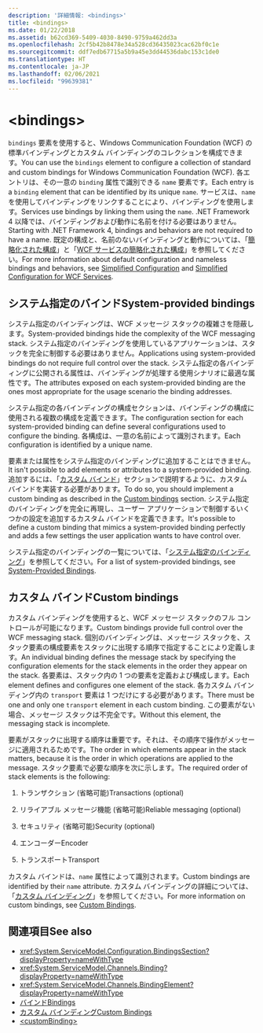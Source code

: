 ```yaml
---
description: '詳細情報: <bindings>'
title: <bindings>
ms.date: 01/22/2018
ms.assetid: b62cd369-5409-4030-8490-9759a462dd3a
ms.openlocfilehash: 2cf5b42b8478e34a528cd36435023cac62bf0c1e
ms.sourcegitcommit: ddf7edb67715a5b9a45e3dd44536dabc153c1de0
ms.translationtype: HT
ms.contentlocale: ja-JP
ms.lasthandoff: 02/06/2021
ms.locfileid: "99639381"
---
```

# \<bindings>

<span data-ttu-id="85270-102">`bindings` 要素を使用すると、Windows Communication Foundation (WCF) の標準バインディングとカスタム バインディングのコレクションを構成できます。</span><span class="sxs-lookup"><span data-stu-id="85270-102">You can use the `bindings` element to configure a collection of standard and custom bindings for Windows Communication Foundation (WCF).</span></span> <span data-ttu-id="85270-103">各エントリは、その一意の `binding` 属性で識別できる `name` 要素です。</span><span class="sxs-lookup"><span data-stu-id="85270-103">Each entry is a `binding` element that can be identified by its unique `name`.</span></span> <span data-ttu-id="85270-104">サービスは、`name` を使用してバインディングをリンクすることにより、バインディングを使用します。</span><span class="sxs-lookup"><span data-stu-id="85270-104">Services use bindings by linking them using the `name`.</span></span> <span data-ttu-id="85270-105">.NET Framework 4 以降では、バインディングおよび動作に名前を付ける必要はありません。</span><span class="sxs-lookup"><span data-stu-id="85270-105">Starting with .NET Framework 4, bindings and behaviors are not required to have a name.</span></span> <span data-ttu-id="85270-106">既定の構成と、名前のないバインディングと動作については、「[簡略化された構成](../../../wcf/simplified-configuration.md)」と「[WCF サービスの簡略化された構成](../../../wcf/samples/simplified-configuration-for-wcf-services.md)」を参照してください。</span><span class="sxs-lookup"><span data-stu-id="85270-106">For more information about default configuration and nameless bindings and behaviors, see [Simplified Configuration](../../../wcf/simplified-configuration.md) and [Simplified Configuration for WCF Services](../../../wcf/samples/simplified-configuration-for-wcf-services.md).</span></span>

## <a name="system-provided-bindings"></a><span data-ttu-id="85270-107">システム指定のバインド</span><span class="sxs-lookup"><span data-stu-id="85270-107">System-provided bindings</span></span>

<span data-ttu-id="85270-108">システム指定のバインディングは、WCF メッセージ スタックの複雑さを隠蔽します。</span><span class="sxs-lookup"><span data-stu-id="85270-108">System-provided bindings hide the complexity of the WCF messaging stack.</span></span> <span data-ttu-id="85270-109">システム指定のバインディングを使用しているアプリケーションは、スタックを完全に制御する必要はありません。</span><span class="sxs-lookup"><span data-stu-id="85270-109">Applications using system-provided bindings do not require full control over the stack.</span></span> <span data-ttu-id="85270-110">システム指定の各バインディングに公開される属性は、バインディングが処理する使用シナリオに最適な属性です。</span><span class="sxs-lookup"><span data-stu-id="85270-110">The attributes exposed on each system-provided binding are the ones most appropriate for the usage scenario the binding addresses.</span></span>

<span data-ttu-id="85270-111">システム指定の各バインディングの構成セクションは、バインディングの構成に使用される複数の構成を定義できます。</span><span class="sxs-lookup"><span data-stu-id="85270-111">The configuration section for each system-provided binding can define several configurations used to configure the binding.</span></span> <span data-ttu-id="85270-112">各構成は、一意の名前によって識別されます。</span><span class="sxs-lookup"><span data-stu-id="85270-112">Each configuration is identified by a unique name.</span></span>

<span data-ttu-id="85270-113">要素または属性をシステム指定のバインディングに追加することはできません。</span><span class="sxs-lookup"><span data-stu-id="85270-113">It isn't possible to add elements or attributes to a system-provided binding.</span></span> <span data-ttu-id="85270-114">追加するには、「[カスタム バインド](#custom-bindings)」セクションで説明するように、カスタム バインドを実装する必要があります。</span><span class="sxs-lookup"><span data-stu-id="85270-114">To do so, you should implement a custom binding as described in the [Custom bindings](#custom-bindings) section.</span></span> <span data-ttu-id="85270-115">システム指定のバインディングを完全に再現し、ユーザー アプリケーションで制御するいくつかの設定を追加するカスタム バインドを定義できます。</span><span class="sxs-lookup"><span data-stu-id="85270-115">It's possible to define a custom binding that mimics a system-provided binding perfectly and adds a few settings the user application wants to have control over.</span></span>  

<span data-ttu-id="85270-116">システム指定のバインディングの一覧については、「[システム指定のバインディング](../../../wcf/system-provided-bindings.md)」を参照してください。</span><span class="sxs-lookup"><span data-stu-id="85270-116">For a list of system-provided bindings, see [System-Provided Bindings](../../../wcf/system-provided-bindings.md).</span></span>

## <a name="custom-bindings"></a><span data-ttu-id="85270-117">カスタム バインド</span><span class="sxs-lookup"><span data-stu-id="85270-117">Custom bindings</span></span>

<span data-ttu-id="85270-118">カスタム バインディングを使用すると、WCF メッセージ スタックのフル コントロールが可能になります。</span><span class="sxs-lookup"><span data-stu-id="85270-118">Custom bindings provide full control over the WCF messaging stack.</span></span> <span data-ttu-id="85270-119">個別のバインディングは、メッセージ スタックを、スタック要素の構成要素をスタックに出現する順序で指定することにより定義します。</span><span class="sxs-lookup"><span data-stu-id="85270-119">An individual binding defines the message stack by specifying the configuration elements for the stack elements in the order they appear on the stack.</span></span> <span data-ttu-id="85270-120">各要素は、スタック内の 1 つの要素を定義および構成します。</span><span class="sxs-lookup"><span data-stu-id="85270-120">Each element defines and configures one element of the stack.</span></span> <span data-ttu-id="85270-121">各カスタム バインディング内の `transport` 要素は 1 つだけにする必要があります。</span><span class="sxs-lookup"><span data-stu-id="85270-121">There must be one and only one `transport` element in each custom binding.</span></span> <span data-ttu-id="85270-122">この要素がない場合、メッセージ スタックは不完全です。</span><span class="sxs-lookup"><span data-stu-id="85270-122">Without this element, the messaging stack is incomplete.</span></span>

<span data-ttu-id="85270-123">要素がスタックに出現する順序は重要です。それは、その順序で操作がメッセージに適用されるためです。</span><span class="sxs-lookup"><span data-stu-id="85270-123">The order in which elements appear in the stack matters, because it is the order in which operations are applied to the message.</span></span> <span data-ttu-id="85270-124">スタック要素で必要な順序を次に示します。</span><span class="sxs-lookup"><span data-stu-id="85270-124">The required order of stack elements is the following:</span></span>  

1. <span data-ttu-id="85270-125">トランザクション (省略可能)</span><span class="sxs-lookup"><span data-stu-id="85270-125">Transactions (optional)</span></span>  

2. <span data-ttu-id="85270-126">リライアブル メッセージ機能 (省略可能)</span><span class="sxs-lookup"><span data-stu-id="85270-126">Reliable messaging (optional)</span></span>  

3. <span data-ttu-id="85270-127">セキュリティ (省略可能)</span><span class="sxs-lookup"><span data-stu-id="85270-127">Security (optional)</span></span>  

4. <span data-ttu-id="85270-128">エンコーダー</span><span class="sxs-lookup"><span data-stu-id="85270-128">Encoder</span></span>  

5. <span data-ttu-id="85270-129">トランスポート</span><span class="sxs-lookup"><span data-stu-id="85270-129">Transport</span></span>  

 <span data-ttu-id="85270-130">カスタム バインドは、`name` 属性によって識別されます。</span><span class="sxs-lookup"><span data-stu-id="85270-130">Custom bindings are identified by their `name` attribute.</span></span> <span data-ttu-id="85270-131">カスタム バインディングの詳細については、「[カスタム バインディング](../../../wcf/extending/custom-bindings.md)」を参照してください。</span><span class="sxs-lookup"><span data-stu-id="85270-131">For more information on custom bindings, see [Custom Bindings](../../../wcf/extending/custom-bindings.md).</span></span>

## <a name="see-also"></a><span data-ttu-id="85270-132">関連項目</span><span class="sxs-lookup"><span data-stu-id="85270-132">See also</span></span>

- <xref:System.ServiceModel.Configuration.BindingsSection?displayProperty=nameWithType>
- <xref:System.ServiceModel.Channels.Binding?displayProperty=nameWithType>
- <xref:System.ServiceModel.Channels.BindingElement?displayProperty=nameWithType>
- [<span data-ttu-id="85270-133">バインド</span><span class="sxs-lookup"><span data-stu-id="85270-133">Bindings</span></span>](../../../wcf/bindings.md)
- [<span data-ttu-id="85270-134">カスタム バインディング</span><span class="sxs-lookup"><span data-stu-id="85270-134">Custom Bindings</span></span>](../../../wcf/extending/custom-bindings.md)
- [\<customBinding>](custombinding.md)

